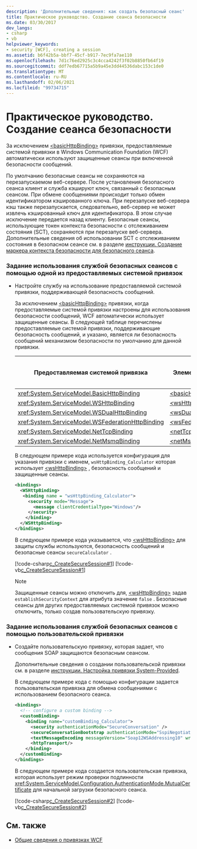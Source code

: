 ```yaml
---
description: 'Дополнительные сведения: как создать безопасный сеанс'
title: Практическое руководство. Создание сеанса безопасности
ms.date: 03/30/2017
dev_langs:
- csharp
- vb
helpviewer_keywords:
- security [WCF], creating a session
ms.assetid: b6f42b5a-bbf7-45cf-b917-7ec9fa7ae110
ms.openlocfilehash: 7d1c76ed2925c3c4cca4242f3f02b8850fb64f19
ms.sourcegitcommit: ddf7edb67715a5b9a45e3dd44536dabc153c1de0
ms.translationtype: MT
ms.contentlocale: ru-RU
ms.lasthandoff: 02/06/2021
ms.locfileid: "99734715"
---
```

# <a name="how-to-create-a-secure-session"></a>Практическое руководство. Создание сеанса безопасности

За исключением [\<basicHttpBinding>](../../configure-apps/file-schema/wcf/basichttpbinding.md) привязки, предоставляемые системой привязки в Windows Communication Foundation (WCF) автоматически используют защищенные сеансы при включенной безопасности сообщений.  
  
 По умолчанию безопасные сеансы не сохраняются на перезапускаемом веб-сервере. После установления безопасного сеанса клиент и служба кэшируют ключ, связанный с безопасным сеансом. При обмене сообщениями происходит только обмен идентификатором кэшированного ключа. При перезапуске веб-сервера кэш также перезапускается, следовательно, веб-сервер не может извлечь кэшированный ключ для идентификатора. В этом случае исключение передается назад клиенту. Безопасные сеансы, использующие токен контекста безопасности с отслеживанием состояния (SCT), сохраняются при перезапуске веб-сервера. Дополнительные сведения об использовании SCT с отслеживанием состояния в безопасном сеансе см. в разделе [инструкции. Создание маркера контекста безопасности для безопасного сеанса](how-to-create-a-security-context-token-for-a-secure-session.md).  
  
### <a name="to-specify-that-a-service-uses-secure-sessions-by-using-one-of-the-system-provided-bindings"></a>Задание использования службой безопасных сеансов с помощью одной из предоставляемых системой привязок  
  
- Настройте службу на использование предоставляемой системой привязки, поддерживающей безопасность сообщений.  
  
     За исключением [\<basicHttpBinding>](../../configure-apps/file-schema/wcf/basichttpbinding.md) привязки, когда предоставляемые системой привязки настроены для использования безопасности сообщений, WCF автоматически использует защищенные сеансы. В следующей таблице перечислены предоставляемые системой привязки, поддерживающие безопасность сообщений, и указано, является ли безопасность сообщений механизмом безопасности по умолчанию для данной привязки.  
  
    |Предоставляемая системой привязка|Элемент конфигурации|Безопасность сообщений включена по умолчанию|  
    |------------------------------|---------------------------|------------------------------------|  
    |<xref:System.ServiceModel.BasicHttpBinding>|[\<basicHttpBinding>](../../configure-apps/file-schema/wcf/basichttpbinding.md)|Нет|  
    |<xref:System.ServiceModel.WSHttpBinding>|[\<wsHttpBinding>](../../configure-apps/file-schema/wcf/wshttpbinding.md)|Да|  
    |<xref:System.ServiceModel.WSDualHttpBinding>|[\<wsDualHttpBinding>](../../configure-apps/file-schema/wcf/wsdualhttpbinding.md)|Да|  
    |<xref:System.ServiceModel.WSFederationHttpBinding>|[\<wsFederationHttpBinding>](../../configure-apps/file-schema/wcf/wsfederationhttpbinding.md)|Да|  
    |<xref:System.ServiceModel.NetTcpBinding>|[\<netTcpBinding>](../../configure-apps/file-schema/wcf/nettcpbinding.md)|Нет|  
    |<xref:System.ServiceModel.NetMsmqBinding>|[\<netMsmqBinding>](../../configure-apps/file-schema/wcf/netmsmqbinding.md)|Нет|  
  
     В следующем примере кода используется конфигурация для указания привязки с именем, `wsHttpBinding_Calculator` которая использует [\<wsHttpBinding>](../../configure-apps/file-schema/wcf/wshttpbinding.md) , безопасность сообщений и защищенные сеансы.  
  
    ```xml  
    <bindings>  
      <WSHttpBinding>  
       <binding name = "wsHttpBinding_Calculator">  
         <security mode="Message">  
           <message clientCredentialType="Windows"/>  
         </security>  
        </binding>  
      </WSHttpBinding>  
    </bindings>  
    ```  
  
     В следующем примере кода указывается, что [\<wsHttpBinding>](../../configure-apps/file-schema/wcf/wshttpbinding.md) для защиты службы используются, безопасность сообщений и безопасные сеансы `secureCalculator` .  
  
     [!code-csharp[c_CreateSecureSession#1](../../../../samples/snippets/csharp/VS_Snippets_CFX/c_createsecuresession/cs/secureservice.cs#1)]
     [!code-vb[c_CreateSecureSession#1](../../../../samples/snippets/visualbasic/VS_Snippets_CFX/c_createsecuresession/vb/secureservice.vb#1)]  
  
    > [!NOTE]
    > Защищенные сеансы можно отключить для, [\<wsHttpBinding>](../../configure-apps/file-schema/wcf/wshttpbinding.md) задав `establishSecurityContext` для атрибута значение `false` . Безопасные сеансы для других предоставляемых системой привязок можно отключить, только создав пользовательскую привязку.  
  
### <a name="to-specify-that-a-service-uses-secure-sessions-by-using-a-custom-binding"></a>Задание использования службой безопасных сеансов с помощью пользовательской привязки  
  
- Создайте пользовательскую привязку, которая задает, что сообщения SOAP защищаются безопасным сеансом.  
  
     Дополнительные сведения о создании пользовательской привязки см. в разделе [инструкции. Настройка привязки System-Provided](../extending/how-to-customize-a-system-provided-binding.md).  
  
     В следующем примере кода с помощью конфигурации задается пользовательская привязка для обмена сообщениями с использованием безопасного сеанса.  
  
    ```xml  
    <bindings>  
      <!-- configure a custom binding -->  
      <customBinding>  
        <binding name="customBinding_Calculator">  
          <security authenticationMode="SecureConversation" />  
          <secureConversationBootstrap authenticationMode="SspiNegotiated" />  
          <textMessageEncoding messageVersion="Soap12WSAddressing10" writeEncoding="utf-8"/>  
          <httpTransport/>  
        </binding>  
      </customBinding>  
    </bindings>  
    ```  
  
     В следующем примере кода создается пользовательская привязка, которая использует режим проверки подлинности <xref:System.ServiceModel.Configuration.AuthenticationMode.MutualCertificate> для начальной загрузки безопасного сеанса.  
  
     [!code-csharp[c_CreateSecureSession#2](../../../../samples/snippets/csharp/VS_Snippets_CFX/c_createsecuresession/cs/secureservice.cs#2)]
     [!code-vb[c_CreateSecureSession#2](../../../../samples/snippets/visualbasic/VS_Snippets_CFX/c_createsecuresession/vb/secureservice.vb#2)]  
  
## <a name="see-also"></a>См. также

- [Общие сведения о привязках WCF](../bindings-overview.md)
